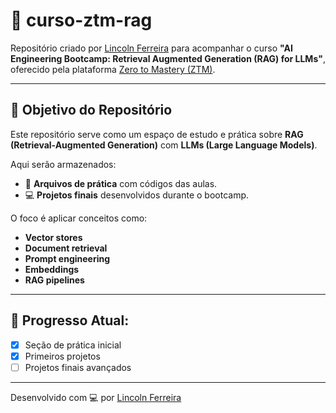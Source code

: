 # 🧠 curso-ztm-rag

Repositório criado por [Lincoln Ferreira](https://github.com/lincolntrei) para acompanhar o curso **"AI Engineering Bootcamp: Retrieval Augmented Generation (RAG) for LLMs"**, oferecido pela plataforma [Zero to Mastery (ZTM)](https://zerotomastery.io/).

---

## 🎯 Objetivo do Repositório

Este repositório serve como um espaço de estudo e prática sobre **RAG (Retrieval-Augmented Generation)** com **LLMs (Large Language Models)**.

Aqui serão armazenados:

- 📝 **Arquivos de prática** com códigos das aulas.
- 💻 **Projetos finais** desenvolvidos durante o bootcamp.

O foco é aplicar conceitos como:

- **Vector stores**
- **Document retrieval**
- **Prompt engineering**
- **Embeddings**
- **RAG pipelines**

---

## 🚀 Progresso Atual:

- [x] Seção de prática inicial
- [x] Primeiros projetos
- [ ] Projetos finais avançados

---

Desenvolvido com 💻 por [Lincoln Ferreira](https://github.com/lincolntrei)
